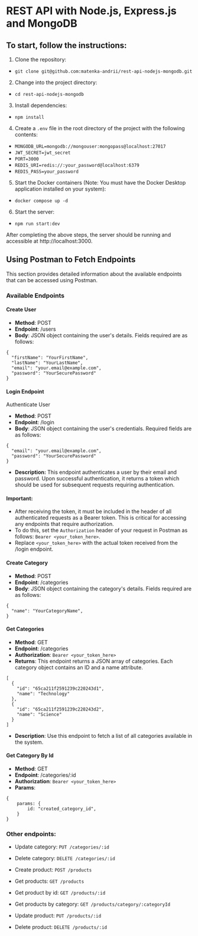 # REST API with Node.js, Express.js and MongoDB

## To start, follow the instructions:

1. Clone the repository:
+ `git clone git@github.com:matenka-andrii/rest-api-nodejs-mongodb.git`

2. Change into the project directory:
+ `cd rest-api-nodejs-mongodb`

3. Install dependencies:
+ `npm install`

4. Create a `.env` file in the root directory of the project with the following contents:
+ `MONGODB_URL=mongodb://mongouser:mongopass@localhost:27017`
+ `JWT_SECRET=jwt_secret`
+ `PORT=3000`
+ `REDIS_URI=redis://:your_password@localhost:6379`
+ `REDIS_PASS=your_password`

5. Start the Docker containers (Note: You must have the Docker Desktop application installed on your system):
+ `docker compose up -d`

6. Start the server:
+ `npm run start:dev`

After completing the above steps, the server should be running and accessible at http://localhost:3000.

## Using Postman to Fetch Endpoints
This section provides detailed information about the available endpoints that can be accessed using Postman.

### Available Endpoints

#### Create User
+ **Method**: POST
+ **Endpoint**: /users
+ **Body**: JSON object containing the user's details. Fields required are as follows:

```
{
  "firstName": "YourFirstName",
  "lastName": "YourLastName",
  "email": "your.email@example.com",
  "password": "YourSecurePassword"
}
```

#### Login Endpoint
Authenticate User
+ **Method**: POST
+ **Endpoint**: /login
+ **Body**: JSON object containing the user's credentials. Required fields are as follows:

```
{
  "email": "your.email@example.com",
  "password": "YourSecurePassword"
}
```
+ **Description:** This endpoint authenticates a user by their email and password. Upon successful authentication, it returns a token which should be used for subsequent requests requiring authentication.

#### Important:
+ After receiving the token, it must be included in the header of all authenticated requests as a Bearer token. This is critical for accessing any endpoints that require authorization.
+ To do this, set the `Authorization` header of your request in Postman as follows: `Bearer <your_token_here>`.
+ Replace `<your_token_here>` with the actual token received from the /login endpoint.

#### Create Category

+ **Method**: POST
+ **Endpoint**: /categories
+ **Body**: JSON object containing the category's details. Fields required are as follows:

```
{
  "name": "YourCategoryName",
}
```

#### Get Categories

+ **Method**: GET
+ **Endpoint**: /categories
+ **Authorization**: `Bearer <your_token_here>`
+ **Returns**: This endpoint returns a JSON array of categories. Each category object contains an ID and a name attribute.

```
[
  {
    "id": "65ca211f2591239c220243d1",
    "name": "Technology"
  },
  {
    "id": "65ca211f2591239c220243d2",
    "name": "Science"
  }
]
```
+ **Description**: Use this endpoint to fetch a list of all categories available in the system. 

#### Get Category By Id

+ **Method**: GET
+ **Endpoint**: /categories/:id
+ **Authorization**: `Bearer <your_token_here>`
+ **Params**: 
```
{
    params: {
        id: "created_category_id",
    }
}
```

### Other endpoints: 
+ Update category: `PUT /categories/:id`
+ Delete category: `DELETE /categories/:id`


+ Create product: `POST /products`
+ Get products: `GET /products`
+ Get product by id: `GET /products/:id`
+ Get products by category: `GET /products/category/:categoryId`
+ Update product: `PUT /products/:id`
+ Delete product: `DELETE /products/:id`